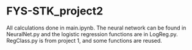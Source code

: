 # FYS-STK_project2
All calculations done in main.ipynb. The neural network can be found in NeuralNet.py and the logistic regression functions are in LogReg.py. RegClass.py is from project 1, and some functions are reused. 
